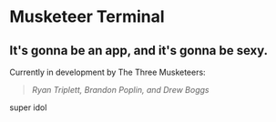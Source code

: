 # Musketeer Terminal

## It's gonna be an app, and it's gonna be sexy.

Currently in development by The Three Musketeers:
> *Ryan Triplett,*
*Brandon Poplin,*
*and Drew Boggs*

super idol